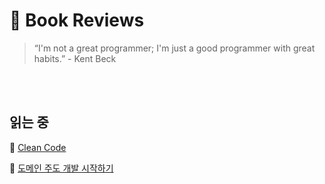 # 📖 Book Reviews

> “I'm not a great programmer; I'm just a good programmer with great habits.” - Kent Beck

<br>
<br>

## 읽는 중

📒  [Clean Code](clean-code)

📒  [도메인 주도 개발 시작하기](ddd-start)
